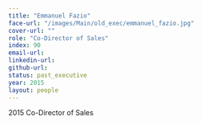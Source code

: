 ```yaml
---
title: "Emmanuel Fazio"
face-url: "/images/Main/old_exec/emmanuel_fazio.jpg"
cover-url: ""
role: "Co-Director of Sales"
index: 90
email-url:
linkedin-url:
github-url:
status: past_executive
year: 2015
layout: people
---
```

2015 Co-Director of Sales
